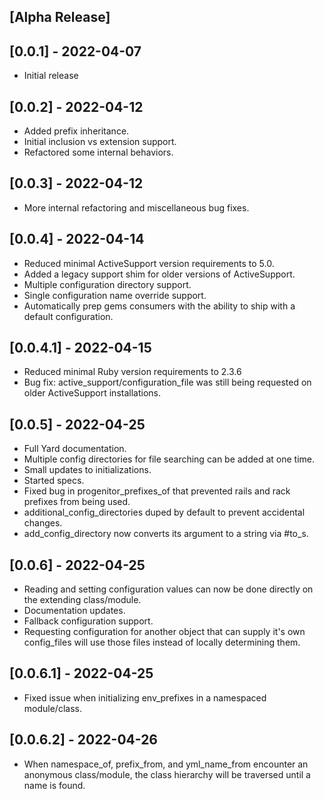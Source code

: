 ## [Alpha Release]

## [0.0.1] - 2022-04-07

- Initial release

## [0.0.2] - 2022-04-12

- Added prefix inheritance.
- Initial inclusion vs extension support.
- Refactored some internal behaviors.

## [0.0.3] - 2022-04-12

- More internal refactoring and miscellaneous bug fixes.

## [0.0.4] - 2022-04-14

- Reduced minimal ActiveSupport version requirements to 5.0.
- Added a legacy support shim for older versions of ActiveSupport.
- Multiple configuration directory support.
- Single configuration name override support.
- Automatically prep gems consumers with the ability to ship with a default configuration. 

## [0.0.4.1] - 2022-04-15

- Reduced minimal Ruby version requirements to 2.3.6
- Bug fix: active_support/configuration_file was still being requested on older ActiveSupport installations.

## [0.0.5] - 2022-04-25

- Full Yard documentation.
- Multiple config directories for file searching can be added at one time.
- Small updates to initializations.
- Started specs.
- Fixed bug in progenitor_prefixes_of that prevented rails and rack prefixes from being used.
- additional_config_directories duped by default to prevent accidental changes.
- add_config_directory now converts its argument to a string via #to_s.

## [0.0.6] - 2022-04-25

- Reading and setting configuration values can now be done directly on the extending class/module.
- Documentation updates.
- Fallback configuration support.
- Requesting configuration for another object that can supply it's own config_files will use those files instead of locally determining them.

## [0.0.6.1] - 2022-04-25
- Fixed issue when initializing env_prefixes in a namespaced module/class.

## [0.0.6.2] - 2022-04-26
- When namespace_of, prefix_from, and yml_name_from encounter an anonymous class/module, the class hierarchy will be traversed until a name is found.
 